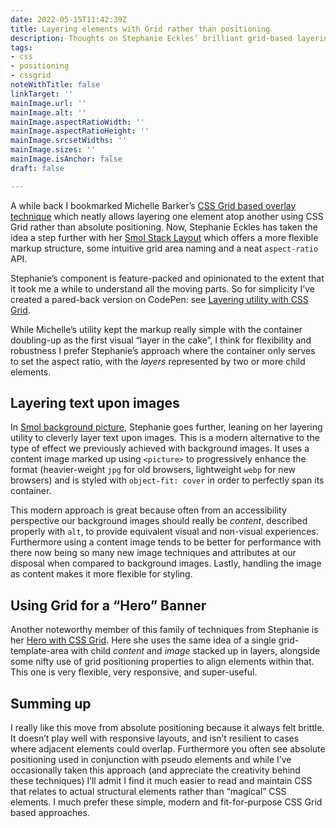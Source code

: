 ```yaml
---
date: 2022-05-15T11:42:39Z
title: Layering elements with Grid rather than positioning
description: Thoughts on Stephanie Eckles’ brilliant grid-based layering utilities
tags:
- css
- positioning
- cssgrid
noteWithTitle: false
linkTarget: ''
mainImage.url: ''
mainImage.alt: ''
mainImage.aspectRatioWidth: ''
mainImage.aspectRatioHeight: ''
mainImage.srcsetWidths: ''
mainImage.sizes: ''
mainImage.isAnchor: false
draft: false

---
```

A while back I bookmarked Michelle Barker’s [CSS Grid based overlay technique](https://fuzzylogic.me/posts/2021-01-06-a-utility-class-for-covering-elements-on-css-in-real-life/) which neatly allows layering one element atop another using CSS Grid rather than absolute positioning. Now, Stephanie Eckles has taken the idea a step further with her [Smol Stack Layout](https://smolcss.dev/#smol-stack-layout) which offers a more flexible markup structure, some intuitive grid area naming and a neat `aspect-ratio` API.

Stephanie’s component is feature-packed and opinionated to the extent that it took me a while to understand all the moving parts. So for simplicity I’ve created a pared-back version on CodePen: see [Layering utility with CSS Grid](https://codepen.io/fuzzylogicx/pen/XWZNqqo).

While Michelle’s utility kept the markup really simple with the container doubling-up as the first visual “layer in the cake”, I think for flexibility and robustness I prefer Stephanie’s approach where the container only serves to set the aspect ratio, with the _layers_ represented by two or more child elements.

## Layering text upon images

In [Smol background picture](https://smolcss.dev/#smol-background-picture), Stephanie goes further, leaning on her layering utility to cleverly layer text upon images. This is a modern alternative to the type of effect we previously achieved with background images. It uses a content image marked up using `<picture>` to progressively enhance the format (heavier-weight `jpg` for old browsers, lightweight `webp` for new browsers) and is styled with `object-fit: cover` in order to perfectly span its container.

This modern approach is great because often from an accessibility perspective our background images should really be _content_, described properly with `alt`, to provide equivalent visual and non-visual experiences. Furthermore using a content image tends to be better for performance with there now being so many new image techniques and attributes at our disposal when compared to background images. Lastly, handling the image as content makes it more flexible for styling.

## Using Grid for a “Hero” Banner

Another noteworthy member of this family of techniques from Stephanie is her [Hero with CSS Grid](https://moderncss.dev/3-popular-website-heroes-created-with-css-grid-layout/). Here she uses the same idea of a single grid-template-area with child _content_ and _image_ stacked up in layers, alongside some nifty use of grid positioning properties to align elements within that. This one is very flexible, very responsive, and super-useful.

## Summing up

I really like this move from absolute positioning because it always felt brittle. It doesn’t play well with responsive layouts, and isn’t resilient to cases where adjacent elements could overlap. Furthermore you often see absolute positioning used in conjunction with pseudo elements and while I’ve occasionally taken this approach (and appreciate the creativity behind these techniques) I’ll admit I find it much easier to read and maintain CSS that relates to actual structural elements rather than “magical” CSS elements. I much prefer these simple, modern and fit-for-purpose CSS Grid based approaches.
